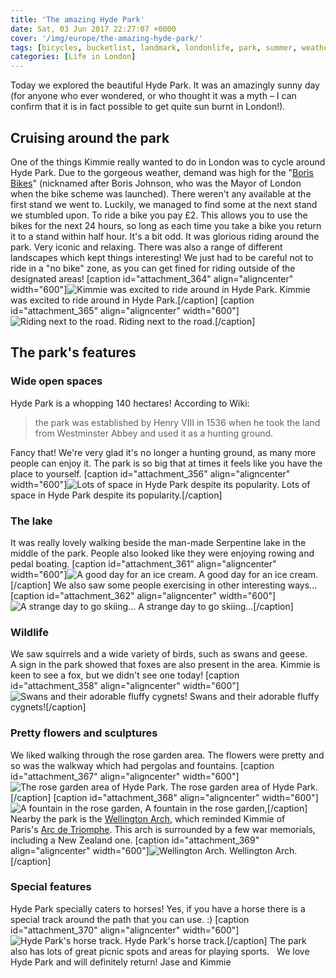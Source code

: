 ```yaml
---
title: 'The amazing Hyde Park'
date: Sat, 03 Jun 2017 22:27:07 +0000
cover: '/img/europe/the-amazing-hyde-park/'
tags: [bicycles, bucketlist, landmark, londonlife, park, summer, weather]
categories: [Life in London]
---
```


Today we explored the beautiful Hyde Park. It was an amazingly sunny day (for anyone who ever wondered, or who thought it was a myth – I can confirm that it is in fact possible to get quite sun burnt in London!).

Cruising around the park
------------------------

One of the things Kimmie really wanted to do in London was to cycle around Hyde Park. Due to the gorgeous weather, demand was high for the "[Boris Bikes](https://tfl.gov.uk/modes/cycling/santander-cycles)" (nicknamed after Boris Johnson, who was the Mayor of London when the bike scheme was launched). There weren't any available at the first stand we went to. Luckily, we managed to find some at the next stand we stumbled upon. To ride a bike you pay £2. This allows you to use the bikes for the next 24 hours, so long as each time you take a bike you return it to a stand within half hour. It's a bit odd. It was glorious riding around the park. Very iconic and relaxing. There was also a range of different landscapes which kept things interesting! We just had to be careful not to ride in a "no bike" zone, as you can get fined for riding outside of the designated areas! \[caption id="attachment_364" align="aligncenter" width="600"\]![Kimmie was excited to ride around in Hyde Park.](http://coupleofkiwis.com/wp-content/uploads/2017/06/hyde-park-bike-riding-300x187.jpg) Kimmie was excited to ride around in Hyde Park.\[/caption\] \[caption id="attachment_365" align="aligncenter" width="600"\]![Riding next to the road.](http://coupleofkiwis.com/wp-content/uploads/2017/06/hyde-park-kimmie-riding-300x169.jpg) Riding next to the road.\[/caption\]

The park's features
-------------------

### Wide open spaces

Hyde Park is a whopping 140 hectares! According to Wiki:

> the park was established by Henry VIII in 1536 when he took the land from Westminster Abbey and used it as a hunting ground.

Fancy that! We're very glad it's no longer a hunting ground, as many more people can enjoy it. The park is so big that at times it feels like you have the place to yourself. \[caption id="attachment_356" align="aligncenter" width="600"\]![Lots of space in Hyde Park despite its popularity. ](http://coupleofkiwis.com/wp-content/uploads/2017/06/open-spaces-hyde-park-300x169.jpg) Lots of space in Hyde Park despite its popularity.\[/caption\]

### The lake

It was really lovely walking beside the man-made Serpentine lake in the middle of the park. People also looked like they were enjoying rowing and pedal boating. \[caption id="attachment_361" align="aligncenter" width="600"\]![A good day for an ice cream.](http://coupleofkiwis.com/wp-content/uploads/2017/06/hyde-park-ice-cream-300x188.jpg) A good day for an ice cream.\[/caption\] We also saw some people exercising in other interesting ways... \[caption id="attachment_362" align="aligncenter" width="600"\]![A strange day to go skiing...](http://coupleofkiwis.com/wp-content/uploads/2017/06/hyde-park-skiing-300x188.jpg) A strange day to go skiing...\[/caption\]

### Wildlife

We saw squirrels and a wide variety of birds, such as swans and geese. A sign in the park showed that foxes are also present in the area. Kimmie is keen to see a fox, but we didn't see one today! \[caption id="attachment_358" align="aligncenter" width="600"\]![Swans and their adorable fluffy cygnets!](http://coupleofkiwis.com/wp-content/uploads/2017/06/hyde-park-swans-300x169.jpg) Swans and their adorable fluffy cygnets!\[/caption\]

### Pretty flowers and sculptures

We liked walking through the rose garden area. The flowers were pretty and so was the walkway which had pergolas and fountains. \[caption id="attachment_367" align="aligncenter" width="600"\]![The rose garden area of Hyde Park.](http://coupleofkiwis.com/wp-content/uploads/2017/06/hyde-park-roses-300x169.jpg) The rose garden area of Hyde Park.\[/caption\] \[caption id="attachment_368" align="aligncenter" width="600"\]![A fountain in the rose garden, ](http://coupleofkiwis.com/wp-content/uploads/2017/06/hyde-park-rose-garden-statue-300x169.jpg) A fountain in the rose garden,\[/caption\] Nearby the park is the [Wellington Arch](https://en.wikipedia.org/wiki/Wellington_Arch), which reminded Kimmie of Paris's [Arc de Triomphe](http://www.arcdetriompheparis.com/). This arch is surrounded by a few war memorials, including a New Zealand one. \[caption id="attachment_369" align="aligncenter" width="600"\]![Wellington Arch.](http://coupleofkiwis.com/wp-content/uploads/2017/06/Wellington-Arch-300x187.jpg) Wellington Arch.\[/caption\]

### Special features

Hyde Park specially caters to horses! Yes, if you have a horse there is a special track around the path that you can use. :) \[caption id="attachment_370" align="aligncenter" width="600"\]![Hyde Park's horse track.](http://coupleofkiwis.com/wp-content/uploads/2017/06/Hyde-park-horse-track.-300x169.jpg) Hyde Park's horse track.\[/caption\] The park also has lots of great picnic spots and areas for playing sports.   We love Hyde Park and will definitely return! Jase and Kimmie